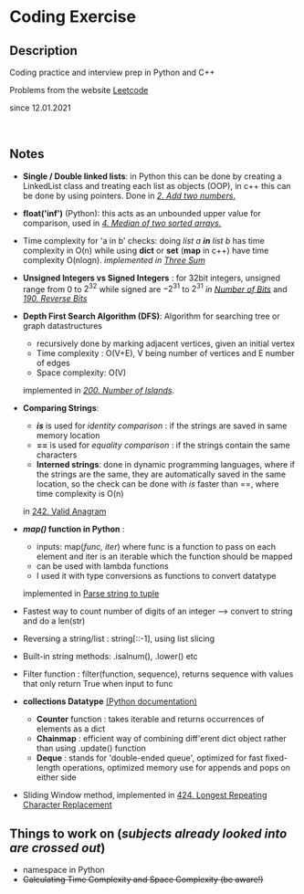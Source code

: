 # Coding Exercise
## Description 
Coding practice and interview prep in Python and C++

Problems from the website [Leetcode](https://leetcode.com)

since 12.01.2021

<br>

## Notes

- **Single / Double linked lists**: in Python this can be done by creating a LinkedList class and treating each list as objects (OOP), in c++ this can be done by using pointers. Done in [*2. Add two numbers*.](add_two_num.py)
- **float('inf')** (Python): this acts as an unbounded upper value for comparison, used in [*4. Median of two sorted arrays*.](mediantwosorted.py) 
- Time complexity for 'a in b' checks: doing *list a **in** list b* has time complexity in O(n) while using **dict** or **set** (**map** in c++) have time complexity O(nlogn). *implemented in [Three Sum](threesum.py)*
- **Unsigned Integers vs Signed Integers** : for 32bit integers, unsigned range from $0$ to $2^{32}$ while signed are $-2^{31}$ to $2^{31}$ *in [Number of Bits](numberofbits.py)* and [*190. Reverse Bits*](reverse_bits.py)
- **Depth First Search Algorithm (DFS)**: Algorithm for searching tree or graph datastructures 
    - recursively done by marking adjacent vertices, given an initial vertex
    - Time complexity : O(V+E), V being number of vertices and E number of edges
    - Space complexity: O(V) 

    implemented in [*200. Number of Islands*](number_of_islands.py).
- **Comparing Strings**: 
    - ***is*** is used for *identity comparison* : if the strings are saved in same memory location
    - **==** is used for *equality comparison* : if the strings contain the same characters
    - **Interned strings**: done in dynamic programming languages, where if the strings are the same, they are automatically saved in the same location, so the check can be done with *is* faster than ==, where time complexity is O(n)
    
    in [242. Valid Anagram](anagram.py)
- ***map()* function in Python** : 
    - inputs: map(*func, iter*) where func is a function to pass on each element and iter is an iterable which the function should be mapped 
    - can be used with lambda functions
    - I used it with type conversions as functions to convert datatype
    
    implemented in [Parse string to tuple](parse_string_tuple.py)
- Fastest way to count number of digits of an integer --> convert to string and do a len(str)
- Reversing a string/list : string[::-1], using list slicing
- Built-in string methods: .isalnum(), .lower() etc
- Filter function : filter(function, sequence), returns sequence with values that only return True when input to func
- **collections Datatype** [(Python documentation)](https://docs.python.org/3/library/collections.html)
    - **Counter** function : takes iterable and returns occurrences of elements as a dict
    - **Chainmap** : efficient way of combining diff'erent dict object rather than using .update() function
    - **Deque** : stands for 'double-ended queue', optimized for fast fixed-length operations, optimized memory use for appends and pops on either side
- Sliding Window method, implemented in [424. Longest Repeating Character Replacement](character_replacement.py)

## Things to work on (*subjects already looked into are crossed out*)
- namespace in Python
- ~~Calculating Time Complexity and Space Complexity (be aware!)~~